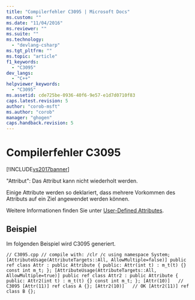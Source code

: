 ```yaml
---
title: "Compilerfehler C3095 | Microsoft Docs"
ms.custom: ""
ms.date: "11/04/2016"
ms.reviewer: ""
ms.suite: ""
ms.technology: 
  - "devlang-csharp"
ms.tgt_pltfrm: ""
ms.topic: "article"
f1_keywords: 
  - "C3095"
dev_langs: 
  - "C++"
helpviewer_keywords: 
  - "C3095"
ms.assetid: cde725be-0936-40f6-9e57-e1d7d0710f83
caps.latest.revision: 5
author: "corob-msft"
ms.author: "corob"
manager: "ghogen"
caps.handback.revision: 5
---
```

# Compilerfehler C3095
[!INCLUDE[vs2017banner](../../assembler/inline/includes/vs2017banner.md)]

"Attribut": Das Attribut kann nicht wiederholt werden.  
  
 Einige Attribute werden so deklariert, dass mehrere Vorkommen des Attributs auf ein Ziel angewendet werden können.  
  
 Weitere Informationen finden Sie unter [User\-Defined Attributes](../../windows/user-defined-attributes-cpp-component-extensions.md).  
  
## Beispiel  
 Im folgenden Beispiel wird C3095 generiert.  
  
```  
// C3095.cpp // compile with: /clr /c using namespace System; [AttributeUsage(AttributeTargets::All, AllowMultiple=false)] public ref class Attr : public Attribute { public: Attr(int t) : m_t(t) {} const int m_t; }; [AttributeUsage(AttributeTargets::All, AllowMultiple=true)] public ref class Attr2 : public Attribute { public: Attr2(int t) : m_t(t) {} const int m_t; }; [Attr(10)]   // C3095 [Attr(11)] ref class A {}; [Attr2(10)]   // OK [Attr2(11)] ref class B {};  
```